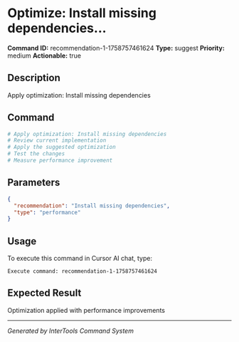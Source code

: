 # Optimize: Install missing dependencies...

**Command ID:** recommendation-1-1758757461624
**Type:** suggest
**Priority:** medium
**Actionable:** true

## Description
Apply optimization: Install missing dependencies

## Command
```bash
# Apply optimization: Install missing dependencies
# Review current implementation
# Apply the suggested optimization
# Test the changes
# Measure performance improvement
```

## Parameters
```json
{
  "recommendation": "Install missing dependencies",
  "type": "performance"
}
```

## Usage
To execute this command in Cursor AI chat, type:
```
Execute command: recommendation-1-1758757461624
```

## Expected Result
Optimization applied with performance improvements

---
*Generated by InterTools Command System*
